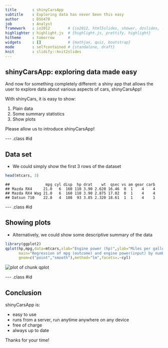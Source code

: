 ```yaml
---
title       : shinyCarsApp
subtitle    : Exploring data has never been this easy
author      : DSU470
job         : Analyst
framework   : io2012        # {io2012, html5slides, shower, dzslides, ...}
highlighter : highlight.js  # {highlight.js, prettify, highlight}
hitheme     : tomorrow      # 
widgets     : []            # {mathjax, quiz, bootstrap}
mode        : selfcontained # {standalone, draft}
knit        : slidify::knit2slides
---
```


## shinyCarsApp: exploring data made easy

And now for something completely different: a shiny app that allows the user to explore data about various aspects of cars, shinyCarsApp!

With shinyCars, it is easy to show:

1. Plain data
2. Some summary statistics
3. Show plots

Please allow us to introduce shinyCarsApp!

--- .class #id 

## Data set
- We could simply show the first 3 rows of the dataset

```r
head(mtcars, 3)
```

```
##                mpg cyl disp  hp drat    wt  qsec vs am gear carb
## Mazda RX4     21.0   6  160 110 3.90 2.620 16.46  0  1    4    4
## Mazda RX4 Wag 21.0   6  160 110 3.90 2.875 17.02  0  1    4    4
## Datsun 710    22.8   4  108  93 3.85 2.320 18.61  1  1    4    1
```

--- .class #id

## Showing plots

- Alternatively, we could show some descriptive summary of the data


```r
library(ggplot2)
qplot(hp,mpg,data=mtcars,xlab="Engine power (hp)",ylab="Miles per gallon",
      main="Regression of mpg (outcome) and engine power(input) by number of cylinders", 
      geom=c("point","smooth"),method="lm",facets=.~cyl)
```

![plot of chunk qplot](assets/fig/qplot.png) 

--- .class #id

## Conclusion

shinyCarsApp is:

- easy to use
- runs from a server, run anytime anywhere on any device
- free of charge
- always up to date

Thanks for your time!
